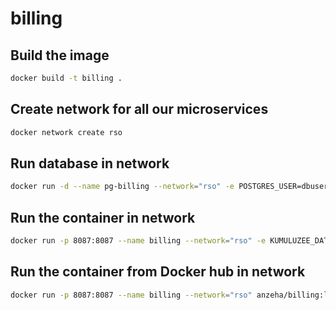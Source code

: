 # billing

## Build the image

```bash
docker build -t billing .
```

## Create network for all our microservices

```bash
docker network create rso
```

## Run database in network
```bash
docker run -d --name pg-billing --network="rso" -e POSTGRES_USER=dbuser -e POSTGRES_PASSWORD=postgres -e POSTGRES_DB=billing -p 5435:5432 postgres:13
```

## Run the container in network

```bash
docker run -p 8087:8087 --name billing --network="rso" -e KUMULUZEE_DATASOURCES0_CONNECTIONURL=jdbc:postgresql://pg-billing:5432/billing billing
```

## Run the container from Docker hub in network

```bash
docker run -p 8087:8087 --name billing --network="rso" anzeha/billing:latest
```